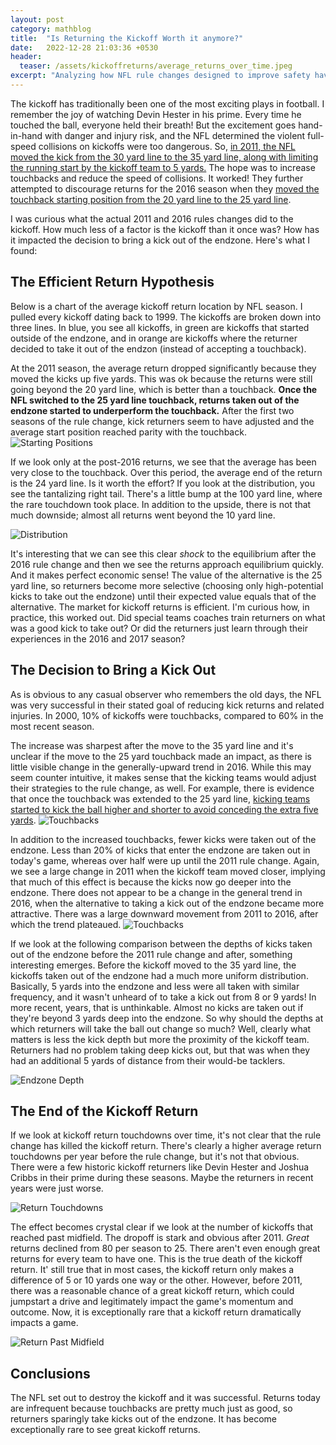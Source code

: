 ```yaml
---
layout: post
category: mathblog
title:  "Is Returning the Kickoff Worth it anymore?"
date:   2022-12-28 21:03:36 +0530
header:
  teaser: /assets/kickoffreturns/average_returns_over_time.jpeg
excerpt: "Analyzing how NFL rule changes designed to improve safety have effectively killed the excitement and strategic value of kickoff returns, creating an efficient but boring equilibrium."
---
```


The kickoff has traditionally been one of the most exciting plays in football. I remember the joy of watching Devin Hester in his prime. Every time he touched the ball, everyone held their breath! But the excitement goes hand-in-hand with danger and injury risk, and the NFL determined the violent full-speed collisions on kickoffs were too dangerous. So, [in 2011, the NFL moved the kick from the 30 yard line to the 35 yard line, along with limiting the running start by the kickoff team to 5 yards.](https://bleacherreport.com/articles/1343646-is-new-nfl-kickoff-rule-really-better-for-player-safety#:~:text=In%202010%2C%20the%20NFL%20passed,a%20five%2Dyard%20head%20start) The hope was to increase touchbacks and reduce the speed of collisions. It worked! They further attempted to discourage returns for the 2016 season when they [moved the touchback starting position from the 20 yard line to the 25 yard line](https://www.washingtonpost.com/news/sports/wp/2016/03/23/nfl-owners-approve-25-yard-touchback-rule-change-double-unsportsmanlike-conduct-ejections/). 

I was curious what the actual 2011 and 2016 rules changes did to the kickoff. How much less of a factor is the kickoff than it once was? How has it impacted the decision to bring a kick out of the endzone. Here's what I found:

## The Efficient Return Hypothesis
Below is a chart of the average kickoff return location by NFL season. I pulled every kickoff dating back to 1999. The kickoffs are broken down into three lines. In blue, you see all kickoffs, in green are kickoffs that started outside of the endzone, and in orange are kickoffs where the returner decided to take it out of the endzon (instead of accepting a touchback). 

At the 2011 season, the average return dropped significantly because they moved the kicks up five yards. This was ok because the returns were still going beyond the 20 yard line, which is better than a touchback. **Once the NFL switched to the 25 yard line touchback, returns taken out of the endzone started to underperform the touchback.** After the first two seasons of the rule change, kick returners seem to have adjusted and the average start position reached parity with the touchback. 
![Starting Positions](/assets/kickoffreturns/average_returns_over_time.jpeg) 

If we look only at the post-2016 returns, we see that the average has been very close to the touchback. Over this period, the average end of the return is the 24 yard line. Is it worth the effort? If you look at the distribution, you see the tantalizing right tail. There's a little bump at the 100 yard line, where the rare touchdown took place. In addition to the upside, there is not that much downside; almost all returns went beyond the 10 yard line. 

![Distribution](/assets/kickoffreturns/post_2016_distribution.jpeg)

It's interesting that we can see this clear *shock* to the equilibrium after the 2016 rule change and then we see the returns approach equilibrium quickly. And it makes perfect economic sense! The value of the alternative is the 25 yard line, so returners become more selective (choosing only high-potential kicks to take out the endzone) until their expected value equals that of the alternative. The market for kickoff returns is efficient. I'm curious how, in practice, this worked out. Did special teams coaches train returners on what was a good kick to take out? Or did the returners just learn through their experiences in the 2016 and 2017 season?

## The Decision to Bring a Kick Out
As is obvious to any casual observer who remembers the old days, the NFL was very successful in their stated goal of reducing kick returns and related injuries. In 2000, 10% of kickoffs were touchbacks, compared to 60% in the most recent season. 

The increase was sharpest after the move to the 35 yard line and it's unclear if the move to the 25 yard touchback made an impact, as there is little visible change in the generally-upward trend in 2016. While this may seem counter intuitive, it makes sense that the kicking teams would adjust their strategies to the rule change, as well. For example, there is evidence that once the touchback was extended to the 25 yard line, [kicking teams started to kick the ball higher and shorter to avoid conceding the extra five yards](https://www.nbcsports.com/washington/baltimore-ravens/new-touchback-rule-appears-be-backfiring).
![Touchbacks](/assets/kickoffreturns/kickoffs_ending_in_touchbacks.jpeg)

In addition to the increased touchbacks, fewer kicks were taken out of the endzone. Less than 20% of kicks that enter the endzone are taken out in today's game, whereas over half were up until the 2011 rule change. Again, we see a large change in 2011 when the kickoff team moved closer, implying that much of this effect is because the kicks now go deeper into the endzone. There does not appear to be a change in the general trend in 2016, when the alternative to taking a kick out of the endzone became more attractive. There was a large downward movement from 2011 to 2016, after which the trend plateaued.
![Touchbacks](/assets/kickoffreturns/taking_kicks_out_of_endzone.jpeg)

If we look at the following comparison between the depths of kicks taken out of the endzone before the 2011 rule change and after, something interesting emerges. Before the kickoff moved to the 35 yard line, the kickoffs taken out of the endzone had a much more uniform distribution. Basically, 5 yards into the endzone and less were all taken with similar frequency, and it wasn't unheard of to take a kick out from 8 or 9 yards! In more recent, years, that is unthinkable. Almost no kicks are taken out if they're beyond 3 yards deep into the endzone. So why should the depths at which returners will take the ball out change so much? Well, clearly what matters is less the kick depth but more the proximity of the kickoff team. Returners had no problem taking deep kicks out, but that was when they had an additional 5 yards of distance from their would-be tacklers.

![Endzone Depth](/assets/kickoffreturns/endzone_depth_2011_comparison.jpeg)

## The End of the Kickoff Return
If we look at kickoff return touchdowns over time, it's not clear that the rule change has killed the kickoff return. There's clearly a higher average return touchdowns per year before the rule change, but it's not that obvious. There were a few historic kickoff returners like Devin Hester and Joshua Cribbs in their prime during these seasons. Maybe the returners in recent years were just worse.

![Return Touchdowns](/assets/kickoffreturns/touchdowns.jpeg)

The effect becomes crystal clear if we look at the number of kickoffs that reached past midfield. The dropoff is stark and obvious after 2011.  *Great* returns declined from 80 per season to 25. There aren't even enough great returns for every team to have one. This is the true death of the kickoff return. It' still true that in most cases, the kickoff return only makes a difference of 5 or 10 yards one way or the other. However, before 2011, there was a reasonable chance of a great kickoff return, which could jumpstart a drive and legitimately impact the game's momentum and outcome. Now, it is exceptionally rare that a kickoff return dramatically impacts a game. 


![Return Past Midfield](/assets/kickoffreturns/past_midfield.jpeg)


## Conclusions
The NFL set out to destroy the kickoff and it was successful. Returns today are infrequent because touchbacks are pretty much just as good, so returners sparingly take kicks out of the endzone. It has become exceptionally rare to see great kickoff returns.